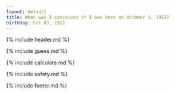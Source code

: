 ```yaml
---
layout: default
title: When was I conceived if I was born on October 3, 1912?
birthday: Oct 03, 1912
---
```


{% include header.md %}

{% include guess.md %}

{% include calculate.md %}

{% include safety.md %}

{% include footer.md %}



